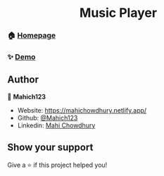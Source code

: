 <h1 align="center">Music Player</h1>



### 🏠 [Homepage](https://github.com/Mahich123/musicplayer)

### ✨ [Demo](https://mahich123.github.io/musicplayer/)


## Author

👤 **Mahich123**

* Website: https://mahichowdhury.netlify.app/
* Github: [@Mahich123](https://github.com/Mahich123)
* Linkedin: [Mahi Chowdhury](https://www.linkedin.com/in/mahi-chowdhury/)

## Show your support

Give a ⭐️ if this project helped you!


